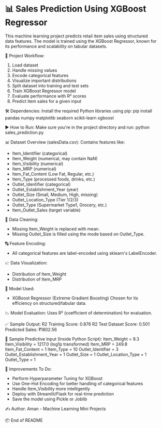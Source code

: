 # 📊 Sales Prediction Using XGBoost Regressor

 This machine learning project predicts retail item sales using structured data features. The model is trained using the XGBoost Regressor,
 known for its performance and scalability on tabular datasets.

🧠 Project Workflow:
 1. Load dataset
 2. Handle missing values
 3. Encode categorical features
 4. Visualize important distributions
 5. Split dataset into training and test sets
 6. Train XGBoost Regressor model
 7. Evaluate performance with R² scores
 8. Predict item sales for a given input

 🛠 Dependencies:
 Install the required Python libraries using pip:
pip install pandas numpy matplotlib seaborn scikit-learn xgboost

 ▶️ How to Run:
 Make sure you're in the project directory and run:
python sales_prediction.py

 📊 Dataset Overview (salesData.csv):
 Contains features like:
 - Item_Identifier (categorical)
 - Item_Weight (numerical, may contain NaN)
 - Item_Visibility (numerical)
 - Item_MRP (numerical)
 - Item_Fat_Content (Low Fat, Regular, etc.)
 - Item_Type (processed foods, drinks, etc.)
 - Outlet_Identifier (categorical)
 - Outlet_Establishment_Year (year)
 - Outlet_Size (Small, Medium, High, missing)
 - Outlet_Location_Type (Tier 1/2/3)
 - Outlet_Type (Supermarket Type1, Grocery, etc.)
 - Item_Outlet_Sales (target variable)

 🧹 Data Cleaning:
 - Missing Item_Weight is replaced with mean.
 - Missing Outlet_Size is filled using the mode based on Outlet_Type.

 🔠 Feature Encoding:
 - All categorical features are label-encoded using sklearn's LabelEncoder.

 📈 Data Visualization:
 - Distribution of Item_Weight
 - Distribution of Item_MRP

 🤖 Model Used:
 - XGBoost Regressor (Extreme Gradient Boosting) Chosen for its efficiency on structured/tabular data.

 📉 Model Evaluation:
 Uses R² (coefficient of determination) for evaluation.

 ✅ Sample Output:
 R2 Training Score: 0.876
 R2 Test Dataset Score: 0.501
 Predicted Sales: ₹1802.56

 🧪 Sample Predictive Input (Inside Python Script):
 Item_Weight = 9.3
 Item_Visibility = 1217.0  (log1p transformed)
 Item_MRP = 249.8
 Item_Fat_Content = 1
 Item_Type = 10
 Outlet_Identifier = 3
 Outlet_Establishment_Year = 1
 Outlet_Size = 1
 Outlet_Location_Type = 1
 Outlet_Type = 1

 📝 Improvements To Do:
 - Perform Hyperparameter Tuning for XGBoost
 - Use One-Hot Encoding for better handling of categorical features
 - Handle Item_Visibility more intelligently
 - Deploy with Streamlit/Flask for real-time prediction
 - Save the model using Pickle or Joblib

 ✍️ Author:
 Aman - Machine Learning Mini Projects

 📦 End of README

